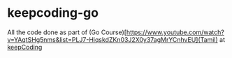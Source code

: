 # keepcoding-go

All the code done as part of (Go Course)[https://www.youtube.com/watch?v=YAqtSHg5nms&list=PLJ7-HiqskdZKn03J2X0y37agMrYCnhvEU](Tamil) at [keepCoding](https://www.youtube.com/c/keepCodingTamil)
